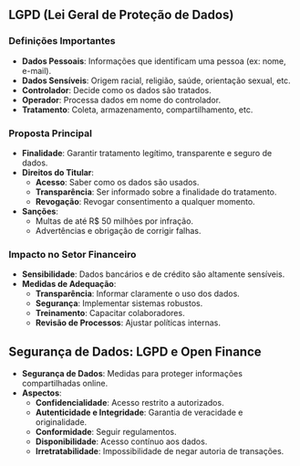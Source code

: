 
## LGPD (Lei Geral de Proteção de Dados)
### Definições Importantes
- **Dados Pessoais**: Informações que identificam uma pessoa (ex: nome, e-mail).
- **Dados Sensíveis**: Origem racial, religião, saúde, orientação sexual, etc.
- **Controlador**: Decide como os dados são tratados.
- **Operador**: Processa dados em nome do controlador.
- **Tratamento**: Coleta, armazenamento, compartilhamento, etc.

### Proposta Principal
- **Finalidade**: Garantir tratamento legítimo, transparente e seguro de dados.
- **Direitos do Titular**:
  - **Acesso**: Saber como os dados são usados.
  - **Transparência**: Ser informado sobre a finalidade do tratamento.
  - **Revogação**: Revogar consentimento a qualquer momento.
- **Sanções**:
  - Multas de até R$ 50 milhões por infração.
  - Advertências e obrigação de corrigir falhas.

### Impacto no Setor Financeiro
- **Sensibilidade**: Dados bancários e de crédito são altamente sensíveis.
- **Medidas de Adequação**:
  - **Transparência**: Informar claramente o uso dos dados.
  - **Segurança**: Implementar sistemas robustos.
  - **Treinamento**: Capacitar colaboradores.
  - **Revisão de Processos**: Ajustar políticas internas.
  
## Segurança de Dados: LGPD e Open Finance
- **Segurança de Dados**: Medidas para proteger informações compartilhadas online.
- **Aspectos**:
  - **Confidencialidade**: Acesso restrito a autorizados.
  - **Autenticidade e Integridade**: Garantia de veracidade e originalidade.
  - **Conformidade**: Seguir regulamentos.
  - **Disponibilidade**: Acesso contínuo aos dados.
  - **Irretratabilidade**: Impossibilidade de negar autoria de transações.
